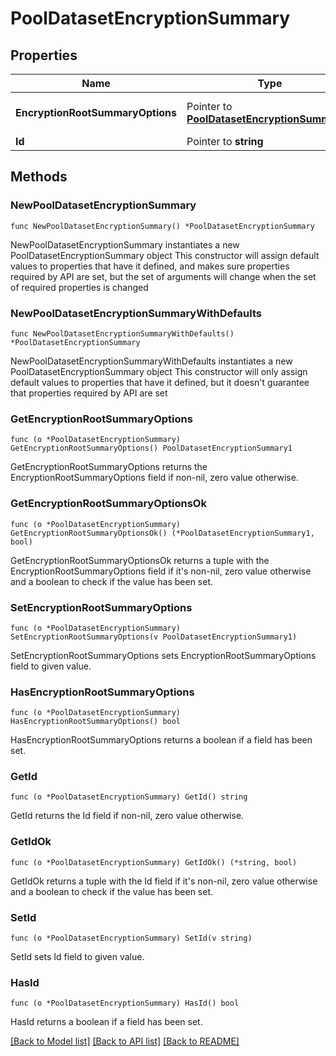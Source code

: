 # PoolDatasetEncryptionSummary

## Properties

Name | Type | Description | Notes
------------ | ------------- | ------------- | -------------
**EncryptionRootSummaryOptions** | Pointer to [**PoolDatasetEncryptionSummary1**](PoolDatasetEncryptionSummary1.md) |  | [optional] [default to {}]
**Id** | Pointer to **string** |  | [optional] 

## Methods

### NewPoolDatasetEncryptionSummary

`func NewPoolDatasetEncryptionSummary() *PoolDatasetEncryptionSummary`

NewPoolDatasetEncryptionSummary instantiates a new PoolDatasetEncryptionSummary object
This constructor will assign default values to properties that have it defined,
and makes sure properties required by API are set, but the set of arguments
will change when the set of required properties is changed

### NewPoolDatasetEncryptionSummaryWithDefaults

`func NewPoolDatasetEncryptionSummaryWithDefaults() *PoolDatasetEncryptionSummary`

NewPoolDatasetEncryptionSummaryWithDefaults instantiates a new PoolDatasetEncryptionSummary object
This constructor will only assign default values to properties that have it defined,
but it doesn't guarantee that properties required by API are set

### GetEncryptionRootSummaryOptions

`func (o *PoolDatasetEncryptionSummary) GetEncryptionRootSummaryOptions() PoolDatasetEncryptionSummary1`

GetEncryptionRootSummaryOptions returns the EncryptionRootSummaryOptions field if non-nil, zero value otherwise.

### GetEncryptionRootSummaryOptionsOk

`func (o *PoolDatasetEncryptionSummary) GetEncryptionRootSummaryOptionsOk() (*PoolDatasetEncryptionSummary1, bool)`

GetEncryptionRootSummaryOptionsOk returns a tuple with the EncryptionRootSummaryOptions field if it's non-nil, zero value otherwise
and a boolean to check if the value has been set.

### SetEncryptionRootSummaryOptions

`func (o *PoolDatasetEncryptionSummary) SetEncryptionRootSummaryOptions(v PoolDatasetEncryptionSummary1)`

SetEncryptionRootSummaryOptions sets EncryptionRootSummaryOptions field to given value.

### HasEncryptionRootSummaryOptions

`func (o *PoolDatasetEncryptionSummary) HasEncryptionRootSummaryOptions() bool`

HasEncryptionRootSummaryOptions returns a boolean if a field has been set.

### GetId

`func (o *PoolDatasetEncryptionSummary) GetId() string`

GetId returns the Id field if non-nil, zero value otherwise.

### GetIdOk

`func (o *PoolDatasetEncryptionSummary) GetIdOk() (*string, bool)`

GetIdOk returns a tuple with the Id field if it's non-nil, zero value otherwise
and a boolean to check if the value has been set.

### SetId

`func (o *PoolDatasetEncryptionSummary) SetId(v string)`

SetId sets Id field to given value.

### HasId

`func (o *PoolDatasetEncryptionSummary) HasId() bool`

HasId returns a boolean if a field has been set.


[[Back to Model list]](../README.md#documentation-for-models) [[Back to API list]](../README.md#documentation-for-api-endpoints) [[Back to README]](../README.md)


